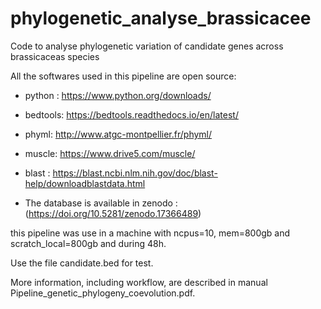 # phylogenetic_analyse_brassicacee
Code to analyse phylogenetic variation of candidate genes across brassicaceas species

All the softwares used in this pipeline are open source: 
- python : https://www.python.org/downloads/
- bedtools: https://bedtools.readthedocs.io/en/latest/
- phyml: http://www.atgc-montpellier.fr/phyml/
- muscle: https://www.drive5.com/muscle/
- blast : https://blast.ncbi.nlm.nih.gov/doc/blast-help/downloadblastdata.html

- The database is available in zenodo : (https://doi.org/10.5281/zenodo.17366489)

this pipeline was use in a machine with ncpus=10, mem=800gb and scratch_local=800gb and during 48h. 

Use the file candidate.bed for test. 

More information, including workflow, are described in manual Pipeline_genetic_phylogeny_coevolution.pdf.

